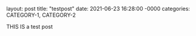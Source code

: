 layout: post
title: "testpost"
date: 2021-06-23 16:28:00 -0000
categories: CATEGORY-1, CATEGORY-2

THIS IS a test post
